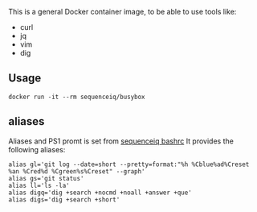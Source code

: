 This is a general Docker container image, to be able to use tools like:

- curl
- jq
- vim
- dig

## Usage

```
docker run -it --rm sequenceiq/busybox
```
## aliases

Aliases and PS1 promt is set from [sequenceiq bashrc](http://j.mp/seq-bashrc)
It provides the following aliases:
```
alias gl='git log --date=short --pretty=format:"%h %Cblue%ad%Creset %an %Cred%d %Cgreen%s%Creset" --graph'
alias gs='git status'
alias ll='ls -la'
alias digq='dig +search +nocmd +noall +answer +que'
alias digs='dig +search +short'
```
